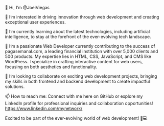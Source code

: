 👋 Hi, I’m @JoelViegas

👀 I’m interested in driving innovation through web development and creating exceptional user experiences.

🌱 I’m currently learning about the latest technologies, including artificial intelligence, to stay at the forefront of the ever-evolving tech landscape.

💼 I’m a passionate Web Developer currently contributing to the success of pagasemanal.com, a leading financial institution with over 5,000 clients and 500 products. My expertise lies in HTML, CSS, JavaScript, and CMS like WordPress. I specialize in crafting interactive content for web users, focusing on both aesthetics and functionality.

🤝 I’m looking to collaborate on exciting web development projects, bringing my skills in both frontend and backend development to create impactful solutions.

📫 How to reach me: Connect with me here on GitHub or explore my LinkedIn profile for professional inquiries and collaboration opportunities! https://www.linkedin.com/mynetwork/

Excited to be part of the ever-evolving world of web development! 🚀💻

<!---
JoelViegas/JoelViegas is a ✨ special ✨ repository because its `README.md` (this file) appears on your GitHub profile.
You can click the Preview link to take a look at your changes.
--->
